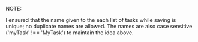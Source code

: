 NOTE:

I ensured that the name given to the each list of tasks while saving is unique; no duplicate names are allowed.
The names are also case sensitive ('myTask' !== 'MyTask') to maintain the idea above.
